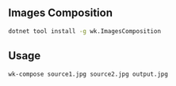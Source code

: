 ## Images Composition

```bash
dotnet tool install -g wk.ImagesComposition
```

## Usage

```bash
wk-compose source1.jpg source2.jpg output.jpg
```